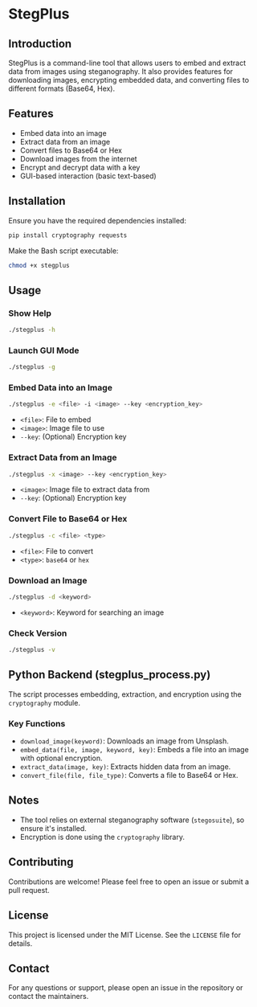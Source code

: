 # StegPlus

## Introduction
StegPlus is a command-line tool that allows users to embed and extract data from images using steganography. It also provides features for downloading images, encrypting embedded data, and converting files to different formats (Base64, Hex).

## Features
- Embed data into an image
- Extract data from an image
- Convert files to Base64 or Hex
- Download images from the internet
- Encrypt and decrypt data with a key
- GUI-based interaction (basic text-based)

## Installation
Ensure you have the required dependencies installed:

```bash
pip install cryptography requests
```

Make the Bash script executable:

```bash
chmod +x stegplus
```

## Usage

### Show Help
```bash
./stegplus -h
```

### Launch GUI Mode
```bash
./stegplus -g
```

### Embed Data into an Image
```bash
./stegplus -e <file> -i <image> --key <encryption_key>
```
- `<file>`: File to embed
- `<image>`: Image file to use
- `--key`: (Optional) Encryption key

### Extract Data from an Image
```bash
./stegplus -x <image> --key <encryption_key>
```
- `<image>`: Image file to extract data from
- `--key`: (Optional) Encryption key

### Convert File to Base64 or Hex
```bash
./stegplus -c <file> <type>
```
- `<file>`: File to convert
- `<type>`: `base64` or `hex`

### Download an Image
```bash
./stegplus -d <keyword>
```
- `<keyword>`: Keyword for searching an image

### Check Version
```bash
./stegplus -v
```

## Python Backend (stegplus_process.py)
The script processes embedding, extraction, and encryption using the `cryptography` module.

### Key Functions
- `download_image(keyword)`: Downloads an image from Unsplash.
- `embed_data(file, image, keyword, key)`: Embeds a file into an image with optional encryption.
- `extract_data(image, key)`: Extracts hidden data from an image.
- `convert_file(file, file_type)`: Converts a file to Base64 or Hex.

## Notes
- The tool relies on external steganography software (`stegosuite`), so ensure it's installed.
- Encryption is done using the `cryptography` library.

## Contributing
Contributions are welcome! Please feel free to open an issue or submit a pull request.

## License
This project is licensed under the MIT License. See the `LICENSE` file for details.

## Contact
For any questions or support, please open an issue in the repository or contact the maintainers.
